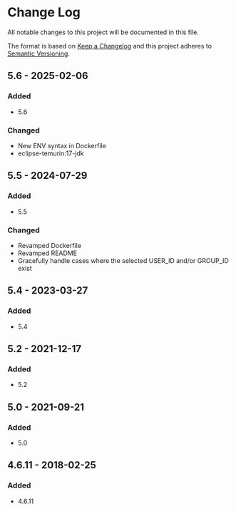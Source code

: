 # Change Log
All notable changes to this project will be documented in this file.

The format is based on [Keep a Changelog](http://keepachangelog.com/)
and this project adheres to [Semantic Versioning](http://semver.org/).

## 5.6 - 2025-02-06
### Added
- 5.6
### Changed
- New ENV syntax in Dockerfile
- eclipse-temurin:17-jdk
## 5.5 - 2024-07-29
### Added
- 5.5
### Changed
- Revamped Dockerfile
- Revamped README
- Gracefully handle cases where the selected USER_ID and/or GROUP_ID exist

## 5.4 - 2023-03-27
### Added
- 5.4

## 5.2 - 2021-12-17
### Added
- 5.2

## 5.0 - 2021-09-21
### Added
- 5.0

## 4.6.11 - 2018-02-25
### Added
- 4.6.11

[Unreleased]: https://github.com/Unidata/tdm-docker/compare/v5.4...HEAD
[5.4]: https://github.com/Unidata/tdm-docker/compare/v5.2...v5.4
[5.2]: https://github.com/Unidata/tdm-docker/compare/v5.0...v5.2
[5.0]: https://github.com/Unidata/tdm-docker/compare/v4.6.11...v5.0
